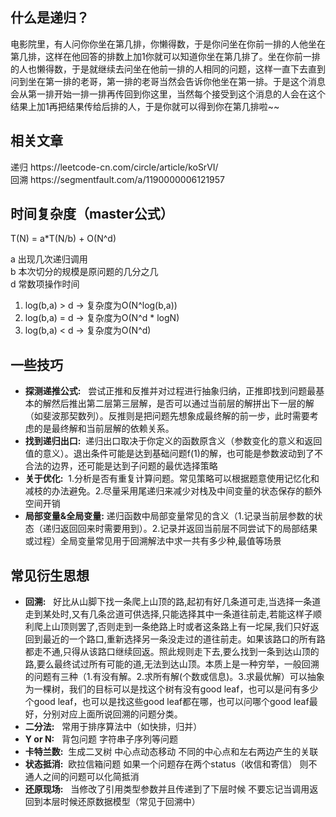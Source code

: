<h2>什么是递归？</h2>
<p>电影院里，有人问你你坐在第几排，你懒得数，于是你问坐在你前一排的人他坐在第几排，这样在他回答的排数上加1你就可以知道你坐在第几排了。坐在你前一排的人也懒得数，于是就继续去问坐在他前一排的人相同的问题，这样一直下去直到问到坐在第一排的老哥，第一排的老哥当然会告诉你他坐在第一排。于是这个消息会从第一排开始一排一排再传回到你这里，当然每个接受到这个消息的人会在这个结果上加1再把结果传给后排的人，于是你就可以得到你在第几排啦~~</p>

<h2>相关文章</h2>
递归 https://leetcode-cn.com/circle/article/koSrVI/  <br>
回溯 https://segmentfault.com/a/1190000006121957

<h2>时间复杂度（master公式）</h2>
T(N) = a*T(N/b) + O(N^d)

a 出现几次递归调用 <br>
b 本次切分的规模是原问题的几分之几 <br>
d 常数项操作时间 <br>

1) log(b,a) > d -> 复杂度为O(N^log(b,a)) 
2) log(b,a) = d -> 复杂度为O(N^d * logN) 
3) log(b,a) < d -> 复杂度为O(N^d)

<h2>一些技巧</h2>
<ul>
    <li><strong>探测递推公式:</strong>&nbsp;&nbsp; 尝试正推和反推并对过程进行抽象归纳，正推即找到问题最基本的解然后推出第二层第三层解，是否可以通过当前层的解拼出下一层的解（如斐波那契数列）。反推则是把问题先想象成最终解的前一步，此时需要考虑的是最终解和当前层解的依赖关系。</li>
    <li><strong>找到递归出口:</strong>&nbsp;&nbsp;递归出口取决于你定义的函数原含义（参数变化的意义和返回值的意义）。退出条件可能是达到基础问题f(1)的解，也可能是参数波动到了不合法的边界，还可能是达到子问题的最优选择策略</li>
    <li><strong>关于优化:</strong>&nbsp;&nbsp;1.分析是否有重复计算问题。常见策略可以根据题意使用记忆化和减枝的办法避免。2.尽量采用尾递归来减少对栈及中间变量的状态保存的额外空间开销</li>
    <li><strong>局部变量&全局变量:</strong> 递归函数中局部变量常见的含义（1.记录当前层参数的状态（递归返回回来时需要用到）。2.记录并返回当前层不同尝试下的局部结果或过程）全局变量常见用于回溯解法中求一共有多少种,最值等场景</li>
</ul>

<h2>常见衍生思想</h2>
<ul>
    <li><strong>回溯:</strong>&nbsp;&nbsp; 好比从山脚下找一条爬上山顶的路,起初有好几条道可走,当选择一条道走到某处时,又有几条岔道可供选择,只能选择其中一条道往前走,若能这样子顺利爬上山顶则罢了,否则走到一条绝路上时或者这条路上有一坨屎,我们只好返回到最近的一个路口,重新选择另一条没走过的道往前走。如果该路口的所有路都走不通,只得从该路口继续回返。照此规则走下去,要么找到一条到达山顶的路,要么最终试过所有可能的道,无法到达山顶。本质上是一种穷举，一般回溯的问题有三种（1.有没有解。2.求所有解(个数或信息)。3.求最优解）可以抽象为一棵树，我们的目标可以是找这个树有没有good leaf，也可以是问有多少个good leaf，也可以是找这些good leaf都在哪，也可以问哪个good leaf最好，分别对应上面所说回溯的问题分类。</li>
    <li><strong>二分法:</strong>&nbsp;&nbsp; 常用于排序算法中（如快排，归并）</li>
    <li><strong>Y or N:</strong>&nbsp;&nbsp; 背包问题 字符串子序列等问题 </li>
    <li><strong>卡特兰数:</strong>&nbsp;&nbsp;生成二叉树 中心点动态移动 不同的中心点和左右两边产生的关联</li>
    <li><strong>状态抵消:</strong>&nbsp;&nbsp;欧拉信箱问题 如果一个问题存在两个status（收信和寄信） 则不通人之间的问题可以化简抵消</li>
    <li><strong>还原现场:</strong>&nbsp;&nbsp; 当修改了引用类型参数并且传递到了下层时候 不要忘记当调用返回到本层时候还原数据模型（常见于回溯中）</li>
</ul>



